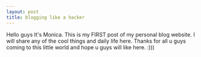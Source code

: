 ```yaml
---
layout: post
title: blogging like a hacker
---
```


Hello guys It's Monica.
This is my FIRST post of my personal blog website.
I will share any of the cool things and daily life here.
Thanks for all u guys coming to this little world and hope u guys will like here.
:)))
